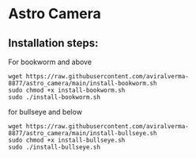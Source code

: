 # Astro Camera

## Installation steps:

For bookworm and above
```
wget https://raw.githubusercontent.com/aviralverma-8877/astro_camera/main/install-bookworm.sh
sudo chmod +x install-bookworm.sh
sudo ./install-bookworm.sh
```

for bullseye and below
```
wget https://raw.githubusercontent.com/aviralverma-8877/astro_camera/main/install-bullseye.sh
sudo chmod +x install-bullseye.sh
sudo ./install-bullseye.sh
```
